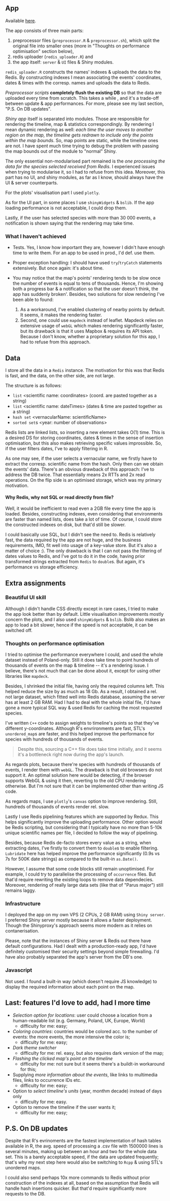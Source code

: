 ## App

Available [here](http://194.87.186.139:3838/sample-apps/eventObserver/).

The app consists of three main parts:
1. preprocessor files (`preprocessor.R` & `preprocessor.sh`), which split the original file into smaller ones (more in "Thoughts on performance optimisation" section below),
2. redis uploader (`redis_uploader.R`) and 
3. the app itself: `server` & `UI` files & Shiny modules. 

`redis_uploader.R` constructs the names' indexes & uploads the data to the Redis. By constructing indexes I mean associating the events' coordinates, dates & times with the corresp. names and uploads the data to Redis.  

*Preprocessor scripts* **completely flush the existing DB** so that the data are uploaded every time from scratch. This takes a while , and it's a trade-off between update & app performances. For more, please see my last section, "P.S. On DB updates".

*Shiny app* itself is separated into modules. Those are responsible for rendering the timeline, map & statistics correspondingly. By rendering I mean dynamic rendering as well: *each time the user moves to another region on the map, the timeline gets redrawn to include only the points within the map bounds*. So, map points are static, while the timeline ones are not. 
I have spent much time trying to debug the problem with passing the map bounds out of the module to "normal" Shiny. 

The only essential non-modularised part remained is the *one processing the data for the species selected received from Redis*. I experienced issues when trying to modularise it, so I had to refuse from this idea. Moreover, this part has no UI, and shiny modules, as far as I know, should always have the UI & server counterparts. 

For the plots' visualisation part I used `plotly`.

As for the UI part, in some places I use `shinyWidgets` & `bslib`. If the app loading performance is not acceptable, I could drop them. 

Lastly, if the user has selected species with more than 30 000 events, a notification is shown saying that the rendering may take time.

### What I haven't achieved
- Tests. Yes, I know how important they are, however I didn't have enough time to write them. For an app to be used in prod., I'd def. use them. 

- Proper exception handling: I should have used `try`/`tryCatch` statements extensively. But once again: it's about time. 

- You may notice that the map's points' rendering tends to be slow once the number of events is equal to tens of thousands. Hence, I'm showing both a progress bar & a notification so that the user doesn't think, the app has suddenly broken'. Besides, two solutions for slow rendering I've been able to found: 
	1. As a workaround, I've enabled clustering of nearby points by default. It seems, it makes the rendering faster.
	2. Second, one could use `mapdeck` instead of leaflet. Mapdeck relies on extensive usage of `webGL` which makes rendering significantly faster, but its drawback is that it uses Mapbox & requires its API token. Because I don't know, whether a proprietary solution for this app, I had to refuse from this approach.  

## Data
I store all the data in a `Redis` instance. The motivation for this was that Redis is fast, and the data, on the other side, are not large.  

The structure is as follows:
- `list` \<scientific name: coordinates\> (coord. are pasted together as a string)
- `list` \<scientific name: dateTimes\> (dates & time are pasted together as a string)
- `hash set` \<vernacularName: scientificName\>
- `sorted set`s \<year: number of observations\>

Redis lists are linked lists, so inserting a new element takes O(1) time. This is a desired DS for storing coordinates, dates & times in the sense of insertion optimisation, but this also makes retrieving specific values improssible. So, if the user filters dates, I've to apply filtering in R.

As one may see, if the user selects a vernacular name, we firstly have to extract the corresp. scientific name from the hash. Only then can we obtain the events' data. There's an obvious drawback of this approach: I've to address the DB twice. That essentially means 2x RTTs and 2x read operations. On the flip side is an optimised storage, which was my primary motivation. 

#### Why Redis, why not SQL or read directly from file?
Well, it would be inefficient to read even a 2GB file every time the app is loaded. Besides, constructing indexes, even considering that environments are faster than named lists, does take a lot of time. Of course, I could store the constructed indexes on disk, but that'd still be slower. 

I could basically use SQL, but I didn't see the need to. Redis is relatively fast, the data required by the app are not huge, and the business requirements, IMO, fit well into usage of a key-value store. But it's also a matter of choice :).
The only drawback is that I can not pass the filtering of dates values to Redis, and I've got to do it in the code, having prior transformed strings extracted from `Redis` to `double`s. But again, it's performance vs storage efficiency. 

## Extra assignments

### Beautiful UI skill
Although I didn't handle CSS directly except in rare cases, I tried to make the app look better than by default. Little visualisation improvements mostly concern the plots, and I also used `shinyWidgets` & `bslib`. Bslib also makes an app to load a bit slower, hence if the speed is not acceptable, it can be switched off.

### Thoughts on performance optimisation
I tried to optimise the performance everywhere I could, and used the whole dataset instead of Poland-only. Still it does take time to point hundreds of thousands of events on the map & timeline -- it's a rendering issue. I believe, there's not much that can be done about it, except for using other libraries like `mapdeck`.

Besides, I shrinked the initial file, having only the required columns left. This helped reduce the size by as much as 18 Gb. As a result, I obtained a rel. not large dataset, which fitted well into Redis database, assuming the server has at least 2 GB RAM. Had I had to deal with the whole initial file, I'd have gone a more typical SQL way & used Redis for caching the most requested species.

I've written `C++` code to assign weights to timeline's points so that they've different y-coordinates. Although R's envrironments are fast, STL's `unordered_map`s are faster, and this helped improve the performance for species with hundreds of thousands of events. 
> Despite this, sourcing a C++ file does take time initially, and it seems it's a bottleneck right 
> now during the app's launch.

As regards plots, because there're species with hundreds of thousands of events, I render them with `webGL`. The drawback is that old browsers do not support it. An optimal solution here would be detecting, if the browser supports WebGL & using it then, reverting to the old CPU rendering otherwise. But I'm not sure that it can be implemented other than writing JS code.

As regards maps, I use `plotly`'s `canvas` option to improve rendering. Still, hundreds of thousands of events render rel. slow.

Lastly I use Redis pipelining features which are supported by Redux. This helps significantly improve the uploading performance. Other option would be Redis scripting, but considering that I typically have no more than 5-10k unique scientific names per file, I decided to follow the way of pipelining.  
 
Besides, because Redis de-facto stores every value as a string, when extracting dates, I've firstly to convert them to `double`s to enable filtering. `Lubridate` here has helped improve the performance significantly (0.9s vs 7s for 500K date strings) as compared to the built-in `as.Date()`. 

However, I assume that some code blocks still remain unoptimised. For example, I could try to parallelise the processing of `occurrence` files. But that'd require rewriting the existing loops to remove data dependecies. Moreover, rendering of really large data sets (like that of "Parus major") still remains laggy. 


### Infrastructure 
I deployed the app on my own VPS (2 CPUs, 2 GB RAM) using `Shiny server`. I preferred Shiny server mostly because it allows a faster deployment. Though the Shinyproxy's approach seems more modern as it relies on contanerisation.

Please, note that the instances of Shiny server & Redis out there have default configurations. Had I dealt with a production-ready app, I'd have definitely customised their security settings beyond simple firewalling. I'd have also probably separated the app's server from the DB's one. 

### Javascript
Not used. I found a built-in way (which doesn't require JS knowledge) to display the required information about each point on the map.

## Last: features I'd love to add, had I more time
- *Selection option for locations*: user could choose a location from a human-readable list (e.g. Germany, Poland, UK, Europe, World)
	- difficulty for me: easy;
- *Coloring countries*: countries would be colored acc. to the number of events: the more events, the more intensive the color is;
	- difficulty for me: easy;
- *Dark theme switcher*
	- difficulty for me: rel. easy, but also requires dark version of the map;
- *Flashing the clicked map's point on the timeline* 
	- difficulty for me: not sure but it seems there's a buildt-in workaround for this;
- Supplying *more information about the events*, like links to multimedia files, links to occurrence IDs etc.
	- difficulty for me: easy;
- Option to *select timeline's units* (year, monthm decade) instead of days only
	- difficulty for me: easy.
- Option to remove the timeline if the user wants it;
	- difficulty for me: easy;
	
## P.S. On DB updates

Despite that R's evrinoments are the fastest implementation of hash tables available in R, the avg. speed of processing a .csv file with 1500000 lines is several minutes, making up between an hour and two for the whole data set. This is a barely acceptable speed, if the data are updated frequently; that's why my next step here would also be switching to `Rcpp` & using STL's unordered maps.

I could also send perhaps 10x more commands to Redis without prior construction of the indexes at all, based on the assumption that Redis will handle hash insertions quicker. But that'd require significantly more requests to the DB.
